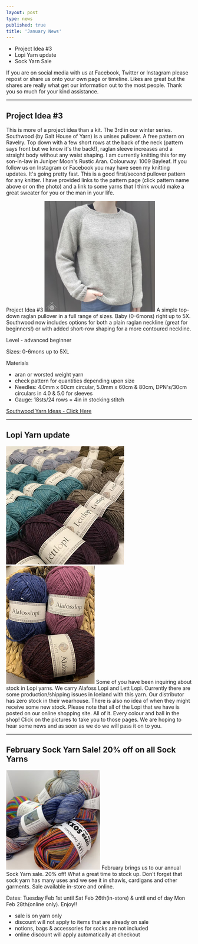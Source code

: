 ```yaml
---
layout: post
type: news
published: true
title: 'January News'
---
```


- Project Idea #3
- Lopi Yarn update
- Sock Yarn Sale

If you are on social media with us at Facebook, Twitter or Instagram please repost or share us onto your own page or timeline. Likes are great but the shares are really what get our information out to the most people. Thank you so much for your kind assistance.
<hr />
<h2>Project Idea #3</h2>
This is more of a project idea than a kit. The 3rd in our winter series. Southwood (by Galt House of Yarn) is a unisex pullover. A free pattern on Ravelry. Top down with a few short rows at the back of the neck (pattern says front but we know it's the back!), raglan sleeve increases and a straight body without any waist shaping. I am currently knitting this for my son-in-law in Juniper Moon's Rustic Aran. Colourway: 1009 Bayleaf. If you follow us on Instagram or Facebook you may have seen my knitting updates. It's going pretty fast.
This is a good first/second pullover pattern for any knitter. I have provided links to the pattern page (click pattern name above or on the photo) and a link to some yarns that I think would make a great sweater for you or the man in your life.
 
Project Idea #3
<a href="https://www.ravelry.com/patterns/library/southwood-2?omnisendContactID=601a057e1971975089db7002&utm_campaign=campaign%3A+22-01-30++Project+Idea+%233+%26+Lopi+update+%2861f147d3731b6c001d9823a5%29&utm_medium=email&utm_source=omnisend"><img src="/img/project_idea_3.jpg"></a>
A simple top-down raglan pullover in a full range of sizes. Baby (0-6mons) right up to 5X.
Southwood now includes options for both a plain raglan neckline (great for beginners!) or with added short-row shaping for a more contoured neckline.

Level - advanced beginner

Sizes:  0-6mons up to 5XL

Materials
- aran or worsted weight yarn
-  check pattern for quantities
   depending upon size
- Needles:  4.0mm x 60cm circular, 5.0mm x 60cm & 80cm, DPN's/30cm circulars in 4.0 & 5.0 for sleeves 
- Gauge:  18sts/24 rows = 4in in stocking stitch
   
<a href="https://www.woolandsilkcoshop.com/search?omnisendContactID=601a057e1971975089db7002&q=southwood&utm_campaign=campaign%3A+22-01-30++Project+Idea+%233+%26+Lopi+update+%2861f147d3731b6c001d9823a5%29&utm_medium=email&utm_source=omnisend">
 Southwood Yarn Ideas - Click Here</a>
  <hr />
  <h2>Lopi Yarn update</h2>
   <a href="https://www.woolandsilkcoshop.com/products/lett-lopi?_pos=1&_sid=d4846adb8&_ss=r&omnisendContactID=601a057e1971975089db7002&utm_campaign=campaign%3A+22-01-30++Project+Idea+%233+%26+Lopi+update+%2861f147d3731b6c001d9823a5%29&utm_medium=email&utm_source=omnisend">
  <img src="/img/lopi_yarn1.jpg"></a>
   <a href="https://www.woolandsilkcoshop.com/products/istex-lopi-alafosslopi?_pos=1&_sid=affe02a5e&_ss=r&omnisendContactID=601a057e1971975089db7002&utm_campaign=campaign%3A+22-01-30++Project+Idea+%233+%26+Lopi+update+%2861f147d3731b6c001d9823a5%29&utm_medium=email&utm_source=omnisend">
  <img src="/img/lopi_yarn2.jpg"></a>
Some of you have been inquiring about stock in Lopi yarns. We carry Alafoss Lopi and Lett Lopi. Currently there are some production/shipping issues in Iceland with this yarn. Our distributor has zero stock in their wearhouse. There is also no idea of when they might receive some new stock.
Please note that all of the Lopi that we have is posted on our online shopping site. All of it. Every colour and ball in the shop! Click on the pictures to take you to those pages. We are hoping to hear some news and as soon as we do we will pass it on to you.  
<hr />
<h2>February Sock Yarn Sale!
20% off on all Sock Yarns</h2>
<img src="/img/feb_sock_sale.jpg"></a>
February brings us to our annual Sock Yarn sale. 20% off!
What a great time to stock up. Don't forget that sock yarn has many uses and we see it in shawls, cardigans and other garments. Sale available in-store and online.

Dates: Tuesday Feb 1st until Sat Feb 26th(in-store)
& until end of day Mon Feb 28th(online only).  Enjoy!!
- sale is on yarn only
- discount will not apply to items that are already on sale
- notions, bags & accessories for socks are not included
- online discount will apply automatically at checkout

